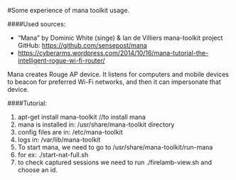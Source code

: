 #Some experience of mana toolkit usage.

####Used sources:
* “Mana” by Dominic White (singe) & Ian de Villiers
mana-toolkit project GitHub: https://github.com/sensepost/mana
* https://cyberarms.wordpress.com/2014/10/16/mana-tutorial-the-intelligent-rogue-wi-fi-router/

Mana creates Rouge AP device.
It listens for computers and mobile devices to beacon for preferred Wi-Fi networks, 
and then it can impersonate that device.

####Tutorial:
1. apt-get install mana-toolkit   //to install mana
2. mana is installed in: /usr/share/mana-toolkit directory
3. config files are in:  /etc/mana-toolkit
4. logs in:              /var/lib/mana-toolkit
5. To start mana, we need to go to /usr/share/mana-toolkit/run-mana
6. for ex: ./start-nat-full.sh 
7. to check captured sessions we need to run ./firelamb-view.sh and choose an id.

